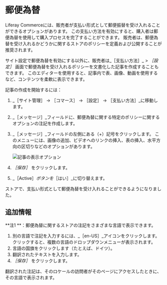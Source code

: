 # 郵便為替

Liferay Commerceには、販売者が支払い形式として郵便振替を受け入れることができるオプションがあります。 この支払い方法を有効にすると、購入者は郵便為替を使用して購入プロセスを完了することができます。 販売者は、郵便為替を受け入れるかどうかに関するストアのポリシーを定義および公開することが推奨されます。

サイト設定で郵便為替を有効にする以外に、販売者は_［支払い方法］_ > _［設定］_ 画面で郵便為替を受け入れるポリシーを文書化した記事を作成することもできます。 このエディターを使用すると、記事内で表、画像、動画を使用するなど、コンテンツを柔軟に表示できます。

記事の作成を開始するには：

1. _［サイト管理］ → ［コマース］ → ［設定］ → ［支払い方法］_に移動します。
1. _［メッセージ］_フィールドに、郵便為替に関する特定のポリシーに関するオプションの注記を作成します。
1. _［メッセージ］_フィールドの左側にある（+）記号をクリックします。 このメニューには、画像の追加、ビデオへのリンクの挿入、表の挿入、水平方向の区切りなどのオプションがあります。

    ![記事の表示オプション](./money-orders/images/01.png)

1. _［保存］_ をクリックします。
1. _［Active］_ボタンを_［はい］_に切り替えます。

ストアで、支払い形式として郵便為替を受け入れることができるようになりました。

## 追加情報

**注1 **：郵便為替に関するストアの注記をさまざまな言語で表示できます。

1. 別の言語で注記を入力するには、_［en-US］_アイコンをクリックします。 クリックすると、複数の言語のドロップダウンメニューが表示されます。
1. 言語の国旗をクリックします（たとえば、ドイツ）。
1. 翻訳されたテキストを入力します。
1. _［保存］_ をクリックします。

翻訳された注記は、そのロケールの訪問者がそのページにアクセスしたときに、その言語で表示されます。
